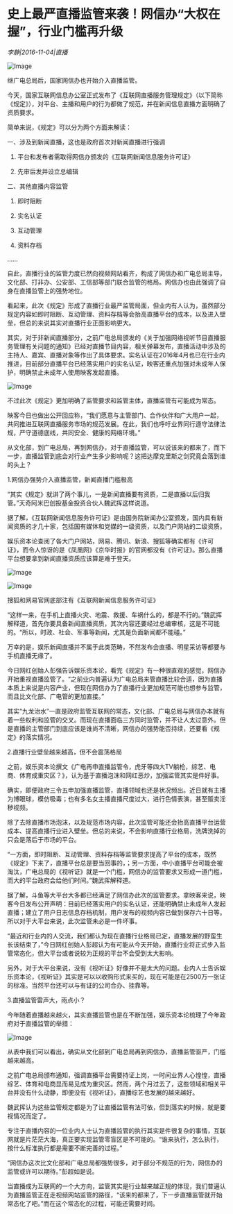 # 史上最严直播监管来袭！网信办“大权在握”，行业门槛再升级

*李静|2016-11-04|直播*

![Image](http://p9.pstatp.com/large/2ed700036d87e12db86b)

继广电总局后，国家网信办也开始介入直播监管。

今天，国家互联网信息办公室正式发布了《互联网直播服务管理规定》（以下简称《规定》），对平台、主播和用户的行为都做了规范，并在新闻信息直播方面明确了资质要求。

简单来说，《规定》可以分为两个方面来解读：

一、涉及到新闻直播，这也是政府首次对新闻直播进行强调

1. 平台和发布者需取得网信办颁发的《互联网新闻信息服务许可证》

2. 先审后发并设立总编辑

二、其他直播内容监管

1. 即时阻断

2. 实名认证

3. 互动管理

4. 资料存档

……

自此，直播行业的监管力度已然向视频网站看齐，构成了网信办和广电总局主导，文化部、打非办、公安部、工信部等部门联合监管的格局。网信办也由此强调了自身在直播监管上的强势地位。

看起来，此次《规定》形成了直播行业最严监管局面，但业内有人认为，虽然部分规定内容如即时阻断、互动管理、资料存档等会抬高直播平台的成本，以及进入壁垒，但总的来说其实对直播行业正面影响更大。

其实，对于非新闻直播部分，之前广电总局颁发的《关于加强网络视听节目直播服务管理有关问题的通知》已经对直播节目内容，相关弹幕发布，直播活动中涉及的主持人、嘉宾、直播对象等作出了具体要求。实名认证在2016年4月也已在行业内推进，目前部分直播平台已经落实用户的实名认证，映客还重点加强对未成年人保护，明确禁止未成年人使用映客发起直播。

![Image](http://p1.pstatp.com/large/2ee10000707a89d11151)

不过此次《规定》更加明确了监管要求和监管主体，直播监管有可能成为常态。

映客今日也做出公开回应称，“我们愿意与主管部门、合作伙伴和广大用户一起，共同推进互联网直播服务市场的规范发展。在此，我们也呼吁业界同行遵守法律法规，严守道德底线，共同安全、健康的网络环境。”

从文化部，到广电总局，再到网信办，对于直播监管，可以说该来的都来了，而下一步，直播监管到底会对行业产生多少影响呢？这把达摩克里斯之剑究竟会落到谁的头上？

1.网信办强势介入直播监管，新闻直播门槛极高

“其实《规定》就讲了两个事儿，一是新闻直播要有资质，二是直播以后归我管。”天奇阿米巴创投基金投资合伙人魏武挥这样说道。

据了解，《互联网新闻信息服务许可证》是由国务院新闻办公室颁发，国内具有新闻资质的才几十家，包括国有媒体和党媒的一级资质，以及门户网站的二级资质。

娱乐资本论查阅了各大门户网站，网易、腾讯、新浪、搜狐等确实都有《许可证》，而令人惊讶的是《凤凰网》《京华时报》的官网都没有《许可证》。那么直播平台想要拿到新闻直播资质应该算是难于登天。

![Image](http://p3.pstatp.com/large/2edf0000835d8176bd6b)

![Image](http://p1.pstatp.com/large/2ee10000707977ed1648)

搜狐和网易官网底部注有《互联网新闻信息服务许可证》

“这样一来，在手机上直播火灾、地震、救援、车祸什么的，都是不行的。”魏武挥解释道，首先你要具备新闻直播资质，其次内容还要经过总编审核，这是不可能的。“所以，时政、社会、军事等新闻，尤其是负面新闻都不能碰。”

万幸的是，娱乐新闻直播并不属于此类范畴，不然发布会直播、明星采访等都要与手机直播无缘了。

今日网红创始人彭强告诉娱乐资本论，看完《规定》有一种很直观的感觉，网信办开始重视直播监管了。“之前业内普遍认为广电总局来管直播比较合适，因为直播本质上来说是内容产业，但现在网信办为了直播行业更加规范可能也想参与监管，而且比文化部、广电管的更加直接。”

其实“九龙治水”一直是政府监管互联网的常态，文化部、广电总局与网信办本就有着一些权利和监管的交叉。而现在直播面临三方同时监管，并不让人太过意外。但是直播的主管部门到底应该是谁尚不清晰，网信办的强势能否持续，还要看《规定》的落实情况。

2.直播行业壁垒越来越高，但不会震荡格局

之前，娱乐资本论撰文《广电再申直播监管令，虎牙等四大TV躺枪，综艺、电商、体育成重灾区？》，认为基于直播泡沫和网红恶炒，加强监管其实是件好事。

确实，即便政府三令五申加强直播监管，直播领域也还是状况频出。近日就有主播为博眼球，模仿吸毒；也有多名女主播直播尺度过大，进行色情表演，甚至贩卖淫秽视频。

除了去除直播市场泡沫，以及规范市场内容，此次监管可能还会抬高直播平台运营成本、提高直播行业进入壁垒。但总的来说，不会影响直播行业格局，洗牌洗掉的只会是落后于市场的平台。

“一方面，即时阻断、互动管理、资料存档等监管要求提高了平台的成本，既然《规定》下来了，直播平台总是要当回事的，；另一方面，中小直播平台可能会被淘汰，广电总局的《视听证》就是一个门槛，网信办的监管要求又形成一道门槛，而大的平台政府会给他们时间。”魏武挥解释道。

据了解，斗鱼等大平台大多都已经满足了网信办此次的监管要求。拿映客来说，映客今日发布公开声明：目前已经落实用户的实名认证，还能明确禁止未成年人发起直播；建立了用户日志信息存档机制，用户发布的视频内容已做到保存六十日等。所以对于大平台来说，此次监管未必是一件坏事。

“最近和行业内的人交流，我们都认为现在直播行业格局已定，直播发展的野蛮生长该结束了，”今日网红创始人彭超认为有可能从今天开始，直播行业将正式步入监管常态化，但大平台或者说较为正规的平台不会受到太大影响。

另外，对于大平台来说，没有《视听证》好像并不是太大的问题。业内人士告诉娱乐资本论，《视听证》其实是可以以收购形式来买的，现在可能是在2500万一张证的标准。当然平台还可以与有证的公司合办、挂靠等。

3.直播监管雷声大，雨点小？

今年随着直播越来越火，其实直播监管也是在不断加强，娱乐资本论梳理了今年政府对于直播监管的举措：

![Image](http://p9.pstatp.com/large/2ed50004f0533f147712)

从表中我们可以看出，确实从文化部到广电总局再到网信办，直播监管驱严，门槛越来越高。

之前广电总局颁布通知，强调直播平台需要持证上岗，一时间业界人心惶惶，直播综艺、体育和电商显而易见成为重灾区。然而，两个月过去了，这些领域和相关平台并没有什么动静，即便没有《视听证》，直播综艺也发展的越来越好。

魏武挥认为这些监管规定都是为了让直播监管有法可依，但到落实的时候，就是要视情况而定了。

专注于直播内容的一位业内人士认为直播监管的执行其实是件很复杂的事情，互联网就是片茫茫大海，真正要实现监管零盲区是不可能的。“谁来执行，怎么执行，按什么标准执行都是需要不断完善的过程。”

“网信办这次比文化部和广电总局都强势很多，对于部分不规范的行为，网信办的监管或许可以期待。”彭超如是说。

当直播成为互联网的一个大方向，监管其实是行业越来越正规的体现，我们普遍认为直播监管正在走视频网站监管的路径，“该来的都来了，下一步直播监管就开始常态化了吧。”而在这个常态化的过程，可能还需要时间。

